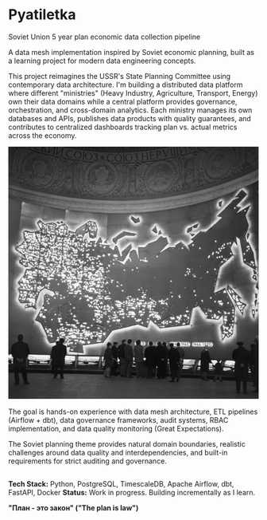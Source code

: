 # Pyatiletka
Soviet Union 5 year plan economic data collection pipeline

A data mesh implementation inspired by Soviet economic planning, built as a learning project for modern data engineering concepts.

This project reimagines the USSR's State Planning Committee using contemporary data architecture. I'm building a distributed data platform where different "ministries" (Heavy Industry, Agriculture, Transport, Energy) own their data domains while a central platform provides governance, orchestration, and cross-domain analytics. Each ministry manages its own databases and APIs, publishes data products with quality guarantees, and contributes to centralized dashboards tracking plan vs. actual metrics across the economy.

![](https://github.com/git-fahad/Pyatiletka/blob/main/USSR%20Pictures%20on%20X.jpeg)

The goal is hands-on experience with data mesh architecture, ETL pipelines (Airflow + dbt), data governance frameworks, audit systems, RBAC implementation, and data quality monitoring (Great Expectations). 

The Soviet planning theme provides natural domain boundaries, realistic challenges around data quality and interdependencies, and built-in requirements for strict auditing and governance.
##
**Tech Stack:** Python, PostgreSQL, TimescaleDB, Apache Airflow, dbt, FastAPI, Docker
**Status:** Work in progress. Building incrementally as I learn.

**"План - это закон" ("The plan is law")**
